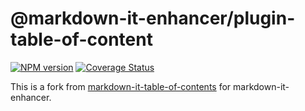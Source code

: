 # @markdown-it-enhancer/plugin-table-of-content

[![NPM version](https://img.shields.io/npm/v/@markdown-it-enhancer/plugin-table-of-contents.svg?style=flat)](https://www.npmjs.org/package/@markdown-it-enhancer/plugin-table-of-contents)
[![Coverage Status](https://codecov.io/gh/Dedicatus546/markdown-it-enhancer/branch/main/graph/badge.svg?component=plugin-table-of-contents)](https://app.codecov.io/github/Dedicatus546/markdown-it-enhancer/tree/main?components%5B0%5D=plugin-table-of-contents)

This is a fork from [markdown-it-table-of-contents](https://github.com/cmaas/markdown-it-table-of-contents) for markdown-it-enhancer.
